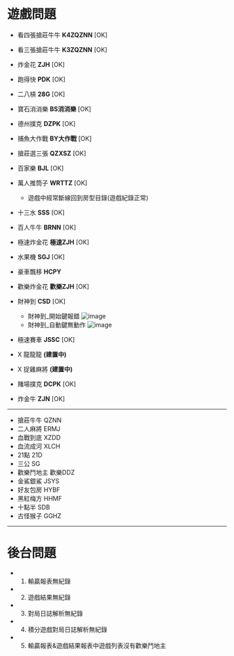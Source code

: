 # **遊戲問題**

* 看四張搶莊牛牛 __K4ZQZNN__ [OK]
* 看三張搶莊牛牛 __K3ZQZNN__ [OK]
* 炸金花 __ZJH__ [OK]
* 跑得快 __PDK__ [OK]
* 二八槓 __28G__ [OK]
* 寶石消消樂 __BS消消樂__ [OK]
* 德州撲克 __DZPK__ [OK]
* 捕魚大作戰 __BY大作戰__ [OK]
* 搶莊選三張 __QZXSZ__ [OK]
* 百家樂 __BJL__ [OK]
* 萬人推筒子 __WRTTZ__ [OK]
    * 遊戲中經常斷線回到房型目錄(遊戲紀錄正常)
* 十三水 __SSS__ [OK]
* 百人牛牛 __BRNN__ [OK]

* 極速炸金花 __極速ZJH__ [OK]
* 水果機 __SGJ__ [OK]
* 豪車飄移 __HCPY__ 
* 歡樂炸金花 __歡樂ZJH__ [OK]

* 財神到 __CSD__ [OK]
    * 財神到_開始鍵報錯
      ![image](https://i.imgur.com/2bctoUC.jpg)
    * 財神到_自動鍵無動作
      ![image](https://i.imgur.com/qRvo5EZ.jpg)
		
* 極速賽車 __JSSC__ [OK]
* X 龍龍龍 __(建置中)__
* X 捉雞麻將 __(建置中)__
* 賭場撲克 __DCPK__ [OK]
* 炸金牛 __ZJN__ [OK]

---

* 搶莊牛牛 QZNN
* 二人麻將 ERMJ
* 血戰到底 XZDD
* 血流成河 XLCH
* 21點 21D
* 三公 SG
* 歡樂鬥地主 歡樂DDZ
* 金鯊銀鯊 JSYS
* 好友包房 HYBF
* 黑紅梅方 HHMF
* 十點半 SDB
* 古怪猴子 GGHZ

---

# **後台問題**
* 1. 輸贏報表無紀錄
* 2. 遊戲結果無紀錄
* 3. 對局日誌解析無紀錄
* 4. 積分遊戲對局日誌解析無紀錄
* 5. 輸贏報表&遊戲結果報表中遊戲列表沒有歡樂鬥地主
